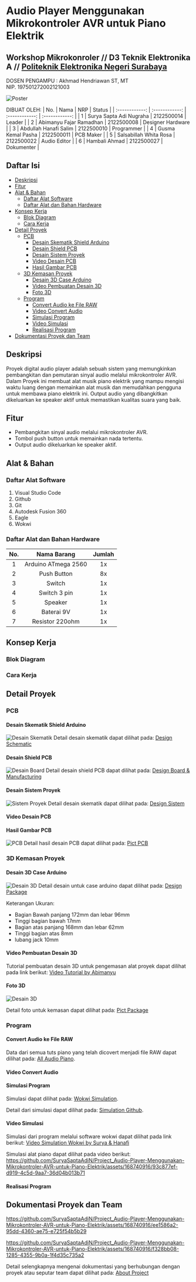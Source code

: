# Audio Player Menggunakan Mikrokontroler AVR untuk Piano Elektrik 
## Workshop Mikrokonroler // D3 Teknik Elektronika A // <a href="https://www.pens.ac.id/" target="_blank">Politeknik Elektronika Negeri Surabaya</a>
DOSEN PENGAMPU : Akhmad Hendriawan ST, MT  
NIP. 197501272002121003

<img src="" alt="Poster">

DIBUAT OLEH:
| No.  | Nama  | NRP  | Status  |
| :------------: | :------------: | :------------: | :------------: |
| 1  | Surya Sapta Adi Nugraha  | 2122500014  | Leader  |
| 2  | Abimanyu Fajar Ramadhan  | 2122500008  | Designer Hardware  |
| 3  |  Abdullah Hanafi Salim  | 2122500010  |  Programmer |
| 4  |  Gusma Kemal Pasha |  2122500011 | PCB Maker |
| 5  |  Salsabillah Whita Rosa | 2122500022  |  Audio Editor |
| 6  | Hambali Ahmad  |  2122500027 | Dokumenter  |

## Daftar Isi
- [Deskripsi](#Deskripsi)
- [Fitur](#Fitur)
- [Alat & Bahan](#Alat-&-Bahan)
  - [Daftar Alat Software](#Daftar-Alat-Software)
  - [Daftar Alat dan Bahan Hardware](#Daftar-Alat-dan-Bahan-Hardware)
- [Konsep Kerja](#Konsep-Kerja)
  - [Blok Diagram](#Blok-Diagram)
  - [Cara Kerja](#Cara-Kerja)
- [Detail Proyek](#Detail-Proyek)
  - [PCB](#PCB)
    - [Desain Skematik Shield Arduino](#Desain-Skematik-Shield-Arduino)
    - [Desain Shield PCB](#Desain-Shield-PCB)
    - [Desain Sistem Proyek](#Desain-Sistem-Proyek)
    - [Video Desain PCB](#Video-Desain-PCB)
    - [Hasil Gambar PCB](#Hasil-Gambar-PCB)
  - [3D Kemasan Proyek](#3D-Kemasan-Proyek)
    - [Desain 3D Case Arduino](#Desain-3D-Case-Arduino)
    - [Video Pembuatan Desain 3D](#Video-Pembuatan-Desain-3D)
    - [Foto 3D](#Foto-3D)
  - [Program](#Program)
    - [Convert Audio ke File RAW](#Convert-Audio-ke-File-RAW)
    - [Video Convert Audio](#Video-Convert-Audio)
    - [Simulasi Program](#Simulasi-Program)
    - [Video Simulasi](#Video-Simulasi)
    - [Realisasi Program](#Realisasi-Program)
- [Dokumentasi Proyek dan Team](#Dokumentasi-Proyek-dan-Team)
  
## Deskripsi
Proyek digital audio player adalah sebuah sistem yang memungkinkan pembangkitan dan pemutaran sinyal audio melalui mikrokontroler AVR. Dalam Proyek ini membuat alat musik piano elektrik yang mampu mengisi waktu luang dengan memainkan alat musik dan memudahkan pengguna untuk membawa piano elektrik ini. Output audio yang dibangkitkan dikeluarkan ke speaker aktif untuk memastikan kualitas suara yang baik.

## Fitur
- Pembangkitan sinyal audio melalui mikrokontroler AVR.
- Tombol push button untuk memainkan nada tertentu.
- Output audio dikeluarkan ke speaker aktif.

## Alat & Bahan
### Daftar Alat Software
1. Visual Studio Code
2. Github
3. Git
4. Autodesk Fusion 360
5. Eagle
6. Wokwi
### Daftar Alat dan Bahan Hardware
| No.  | Nama Barang  | Jumlah  |
| :------------: | :------------: | :------------: |
| 1  | Arduino ATmega 2560  | 1x  |
| 2  | Push Button  | 8x  |
| 3  |  Switch  | 1x  |
| 4  |  Switch 3 pin |  1x |
| 5  |  Speaker | 1x  |
| 6  | Baterai 9V  |  1x |
| 7  | Resistor 220ohm |  1x |

## Konsep Kerja
### Blok Diagram
### Cara Kerja

## Detail Proyek
### PCB
#### Desain Skematik Shield Arduino
<img src="https://github.com/SuryaSaptaAdiN/Project_Audio-Player-Menggunakan-Mikrokontroler-AVR-untuk-Piano-Elektrik/blob/main/PCB/schematic.jpg" alt="Desain Skematik">
Detail desain skematik dapat dilihat pada: <a href="https://github.com/SuryaSaptaAdiN/Project_Audio-Player-Menggunakan-Mikrokontroler-AVR-untuk-Piano-Elektrik/tree/main/PCB" target="_blank">Design Schematic</a>

#### Desain Shield PCB
<img src="https://github.com/SuryaSaptaAdiN/Project_Audio-Player-Menggunakan-Mikrokontroler-AVR-untuk-Piano-Elektrik/blob/main/PCB/board.jpeg" alt="Desain Board">
Detail desain shield PCB dapat dilihat pada: <a href="https://github.com/SuryaSaptaAdiN/Project_Audio-Player-Menggunakan-Mikrokontroler-AVR-untuk-Piano-Elektrik/tree/main/PCB" target="_blank">Design Board & Manufacturing</a>

#### Desain Sistem Proyek
<img src="https://github.com/SuryaSaptaAdiN/Project_Audio-Player-Menggunakan-Mikrokontroler-AVR-untuk-Piano-Elektrik/blob/main/Simulation/simulasi.jpeg" alt="Sistem Proyek">
Detail desain skematik dapat dilihat pada: <a href="https://github.com/SuryaSaptaAdiN/Project_Audio-Player-Menggunakan-Mikrokontroler-AVR-untuk-Piano-Elektrik/tree/main/Simulation" target="_blank">Design Sistem</a>

#### Video Desain PCB

#### Hasil Gambar PCB
<img src="https://github.com/SuryaSaptaAdiN/Project_Audio-Player-Menggunakan-Mikrokontroler-AVR-untuk-Piano-Elektrik/blob/main/PCB/back%20pcb.jpeg" alt="PCB">
Detail hasil desain PCB dapat dilihat pada: <a href="https://github.com/SuryaSaptaAdiN/Project_Audio-Player-Menggunakan-Mikrokontroler-AVR-untuk-Piano-Elektrik/tree/main/PCB" target="_blank">Pict PCB</a>

### 3D Kemasan Proyek
#### Desain 3D Case Arduino
<img src="https://github.com/SuryaSaptaAdiN/Project_Audio-Player-Menggunakan-Mikrokontroler-AVR-untuk-Piano-Elektrik/blob/main/3D%20Package/Piano%202%20Front.png" alt="Desain 3D">
Detail desain untuk case arduino dapat dilihat pada: <a href="https://github.com/SuryaSaptaAdiN/Project_Audio-Player-Menggunakan-Mikrokontroler-AVR-untuk-Piano-Elektrik/tree/main/3D%20Package" target="_blank">Design Package</a>

Keterangan Ukuran:
- Bagian Bawah panjang 172mm dan lebar 96mm
- Tinggi bagian bawah 17mm
- Bagian atas panjang 168mm dan lebar 62mm
- Tinggi bagian atas 8mm
- lubang jack 10mm

#### Video Pembuatan Desain 3D

Tutorial pembuatan desain 3D untuk pengemasan alat proyek dapat dilihat pada link berikut:
<a href="https://www.youtube.com/watch?v=R6Fa050dKPA" target="_blank">Video Tutorial by Abimanyu</a>

#### Foto 3D
<img src="https://github.com/SuryaSaptaAdiN/Project_Audio-Player-Menggunakan-Mikrokontroler-AVR-untuk-Piano-Elektrik/blob/main/3D%20Package/ALL%20IN.jpeg" alt="Desain 3D">

Detail foto untuk kemasan dapat dilihat pada: <a href="https://github.com/SuryaSaptaAdiN/Project_Audio-Player-Menggunakan-Mikrokontroler-AVR-untuk-Piano-Elektrik/tree/main/3D%20Package" target="_blank">Pict Package</a>

### Program
#### Convert Audio ke File RAW
Data dari semua tuts piano yang telah dicovert menjadi file RAW dapat dilihat pada: <a href="https://github.com/SuryaSaptaAdiN/Project_Audio-Player-Menggunakan-Mikrokontroler-AVR-untuk-Piano-Elektrik/tree/main/Tuts%20Piano" target="_blank">All Audio Piano</a>.

#### Video Convert Audio
#### Simulasi Program
Simulasi dapat dilihat pada: <a href="https://wokwi.com/projects/398312099364933633" target="_blank">Wokwi Simulation</a>.

Detail dari simulasi dapat dilihat pada: <a href="https://github.com/SuryaSaptaAdiN/Project_Audio-Player-Menggunakan-Mikrokontroler-AVR-untuk-Piano-Elektrik/tree/main/Simulation" target="_blank">Simulation Github</a>.
#### Video Simulasi
Simulasi dari program melalui software wokwi dapat dilihat pada link berikut:
<a href="https://youtu.be/XzKsaTkORDI?si=tM6pIqVIvMEymQc2" target="_blank">Video Simulation Wokwi by Surya & Hanafi</a>

Simulasi alat piano dapat dilihat pada video berikut:
https://github.com/SuryaSaptaAdiN/Project_Audio-Player-Menggunakan-Mikrokontroler-AVR-untuk-Piano-Elektrik/assets/168740916/93c877ef-d919-4c5d-9aa7-36d04b013b71

#### Realisasi Program
## Dokumentasi Proyek dan Team
https://github.com/SuryaSaptaAdiN/Project_Audio-Player-Menggunakan-Mikrokontroler-AVR-untuk-Piano-Elektrik/assets/168740916/ee1586a2-95dd-4360-ae75-e725f54b5b29

https://github.com/SuryaSaptaAdiN/Project_Audio-Player-Menggunakan-Mikrokontroler-AVR-untuk-Piano-Elektrik/assets/168740916/f328bb08-1285-4355-9b0a-1f4d35c735a2

Detail selengkapnya mengenai dokumentasi yang berhubungan dengan proyek atau seputar team dapat dilihat pada: <a href="https://github.com/SuryaSaptaAdiN/Project_Audio-Player-Menggunakan-Mikrokontroler-AVR-untuk-Piano-Elektrik/tree/main/About%20Project" target="_blank">About Project</a>
